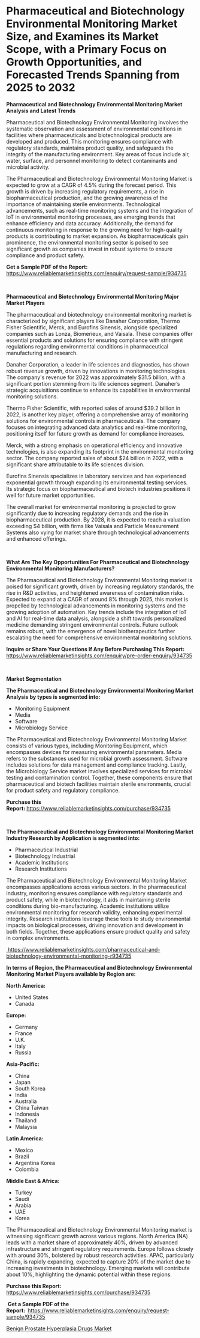 <p><h1>Pharmaceutical and Biotechnology Environmental Monitoring Market Size, and Examines its Market Scope, with a Primary Focus on Growth Opportunities, and Forecasted Trends Spanning from 2025 to 2032</h1></p><p><strong>Pharmaceutical and Biotechnology Environmental Monitoring Market Analysis and Latest Trends</strong></p>
<p><p>Pharmaceutical and Biotechnology Environmental Monitoring involves the systematic observation and assessment of environmental conditions in facilities where pharmaceuticals and biotechnological products are developed and produced. This monitoring ensures compliance with regulatory standards, maintains product quality, and safeguards the integrity of the manufacturing environment. Key areas of focus include air, water, surface, and personnel monitoring to detect contaminants and microbial activity.</p><p>The Pharmaceutical and Biotechnology Environmental Monitoring Market is expected to grow at a CAGR of 4.5% during the forecast period. This growth is driven by increasing regulatory requirements, a rise in biopharmaceutical production, and the growing awareness of the importance of maintaining sterile environments. Technological advancements, such as real-time monitoring systems and the integration of IoT in environmental monitoring processes, are emerging trends that enhance efficiency and data accuracy. Additionally, the demand for continuous monitoring in response to the growing need for high-quality products is contributing to market expansion. As biopharmaceuticals gain prominence, the environmental monitoring sector is poised to see significant growth as companies invest in robust systems to ensure compliance and product safety.</p></p>
<p><strong>Get a Sample PDF of the Report:&nbsp;</strong> <a href="https://www.reliablemarketinsights.com/enquiry/request-sample/934735?utm_campaign=2181&utm_medium=2&utm_source=Github&utm_content=ia&utm_term=07032025&utm_id=pharmaceutical-and-biotechnology-environmental-monitoring">https://www.reliablemarketinsights.com/enquiry/request-sample/934735</a></p>
<p>&nbsp;</p>
<p><strong>Pharmaceutical and Biotechnology Environmental Monitoring Major Market Players</strong></p>
<p><p>The pharmaceutical and biotechnology environmental monitoring market is characterized by significant players like Danaher Corporation, Thermo Fisher Scientific, Merck, and Eurofins Sinensis, alongside specialized companies such as Lonza, Biomerieux, and Vaisala. These companies offer essential products and solutions for ensuring compliance with stringent regulations regarding environmental conditions in pharmaceutical manufacturing and research.</p><p>Danaher Corporation, a leader in life sciences and diagnostics, has shown robust revenue growth, driven by innovations in monitoring technologies. The company's revenue for 2022 was approximately $31.5 billion, with a significant portion stemming from its life sciences segment. Danaher’s strategic acquisitions continue to enhance its capabilities in environmental monitoring solutions.</p><p>Thermo Fisher Scientific, with reported sales of around $39.2 billion in 2022, is another key player, offering a comprehensive array of monitoring solutions for environmental controls in pharmaceuticals. The company focuses on integrating advanced data analytics and real-time monitoring, positioning itself for future growth as demand for compliance increases.</p><p>Merck, with a strong emphasis on operational efficiency and innovative technologies, is also expanding its footprint in the environmental monitoring sector. The company reported sales of about $24 billion in 2022, with a significant share attributable to its life sciences division.</p><p>Eurofins Sinensis specializes in laboratory services and has experienced exponential growth through expanding its environmental testing services. Its strategic focus on biopharmaceutical and biotech industries positions it well for future market opportunities.</p><p>The overall market for environmental monitoring is projected to grow significantly due to increasing regulatory demands and the rise in biopharmaceutical production. By 2028, it is expected to reach a valuation exceeding $4 billion, with firms like Vaisala and Particle Measurement Systems also vying for market share through technological advancements and enhanced offerings.</p></p>
<p>&nbsp;</p>
<p><strong>What Are The Key Opportunities For Pharmaceutical and Biotechnology Environmental Monitoring Manufacturers?</strong></p>
<p><p>The Pharmaceutical and Biotechnology Environmental Monitoring market is poised for significant growth, driven by increasing regulatory standards, the rise in R&D activities, and heightened awareness of contamination risks. Expected to expand at a CAGR of around 8% through 2025, this market is propelled by technological advancements in monitoring systems and the growing adoption of automation. Key trends include the integration of IoT and AI for real-time data analysis, alongside a shift towards personalized medicine demanding stringent environmental controls. Future outlook remains robust, with the emergence of novel biotherapeutics further escalating the need for comprehensive environmental monitoring solutions.</p></p>
<p><strong>Inquire or Share Your Questions If Any Before Purchasing This Report:</strong> <a href="https://www.reliablemarketinsights.com/enquiry/pre-order-enquiry/934735?utm_campaign=2181&utm_medium=2&utm_source=Github&utm_content=ia&utm_term=07032025&utm_id=pharmaceutical-and-biotechnology-environmental-monitoring">https://www.reliablemarketinsights.com/enquiry/pre-order-enquiry/934735</a></p>
<p>&nbsp;</p>
<p><strong>Market Segmentation</strong></p>
<p><strong>The Pharmaceutical and Biotechnology Environmental Monitoring Market Analysis by types is segmented into:</strong></p>
<p><ul><li>Monitoring Equipment</li><li>Media</li><li>Software</li><li>Microbiology Service</li></ul></p>
<p><p>The Pharmaceutical and Biotechnology Environmental Monitoring Market consists of various types, including Monitoring Equipment, which encompasses devices for measuring environmental parameters. Media refers to the substances used for microbial growth assessment. Software includes solutions for data management and compliance tracking. Lastly, the Microbiology Service market involves specialized services for microbial testing and contamination control. Together, these components ensure that pharmaceutical and biotech facilities maintain sterile environments, crucial for product safety and regulatory compliance.</p></p>
<p><strong>Purchase this Report:&nbsp;</strong><a href="https://www.reliablemarketinsights.com/purchase/934735?utm_campaign=2181&utm_medium=2&utm_source=Github&utm_content=ia&utm_term=07032025&utm_id=pharmaceutical-and-biotechnology-environmental-monitoring">https://www.reliablemarketinsights.com/purchase/934735</a></p>
<p>&nbsp;</p>
<p><strong>The Pharmaceutical and Biotechnology Environmental Monitoring Market Industry Research by Application is segmented into:</strong></p>
<p><ul><li>Pharmaceutical Industrial</li><li>Biotechnology Industrial</li><li>Academic Institutions</li><li>Research Institutions</li></ul></p>
<p><p>The Pharmaceutical and Biotechnology Environmental Monitoring Market encompasses applications across various sectors. In the pharmaceutical industry, monitoring ensures compliance with regulatory standards and product safety, while in biotechnology, it aids in maintaining sterile conditions during bio-manufacturing. Academic institutions utilize environmental monitoring for research validity, enhancing experimental integrity. Research institutions leverage these tools to study environmental impacts on biological processes, driving innovation and development in both fields. Together, these applications ensure product quality and safety in complex environments.</p></p>
<p><a href="https://www.reliablemarketinsights.com/pharmaceutical-and-biotechnology-environmental-monitoring-r934735?utm_campaign=2181&utm_medium=2&utm_source=Github&utm_content=ia&utm_term=07032025&utm_id=pharmaceutical-and-biotechnology-environmental-monitoring">&nbsp;https://www.reliablemarketinsights.com/pharmaceutical-and-biotechnology-environmental-monitoring-r934735</a></p>
<p><strong>In terms of Region, the Pharmaceutical and Biotechnology Environmental Monitoring Market Players available by Region are:</strong></p>
<p>
    <p> <strong> North America: </strong>
        <ul>
            <li>United States</li>
            <li>Canada</li>
        </ul>
        </p> 
    <p> <strong> Europe: </strong>
        <ul>
            <li>Germany</li>
            <li>France</li>
            <li>U.K.</li>
            <li>Italy</li>
            <li>Russia</li>
        </ul>
        </p> 
    <p> <strong> Asia-Pacific: </strong>
        <ul>
            <li>China</li>
            <li>Japan</li>
            <li>South Korea</li>
            <li>India</li>
            <li>Australia</li>
            <li>China Taiwan</li>
            <li>Indonesia</li>
            <li>Thailand</li>
            <li>Malaysia</li>
        </ul>
        </p> 
    <p> <strong> Latin America: </strong>
        <ul>
            <li>Mexico</li>
            <li>Brazil</li>
            <li>Argentina Korea</li>
            <li>Colombia</li>
        </ul>
        </p> 
    <p> <strong> Middle East & Africa: </strong>
        <ul>
            <li>Turkey</li>
            <li>Saudi</li>
            <li>Arabia</li>
            <li>UAE</li>
            <li>Korea</li>
        </ul>
    </p>
    </p>
<p><p>The Pharmaceutical and Biotechnology Environmental Monitoring market is witnessing significant growth across various regions. North America (NA) leads with a market share of approximately 40%, driven by advanced infrastructure and stringent regulatory requirements. Europe follows closely with around 30%, bolstered by robust research activities. APAC, particularly China, is rapidly expanding, expected to capture 20% of the market due to increasing investments in biotechnology. Emerging markets will contribute about 10%, highlighting the dynamic potential within these regions.</p></p>
<p><strong>Purchase this Report: </strong><a href="https://www.reliablemarketinsights.com/purchase/934735?utm_campaign=2181&utm_medium=2&utm_source=Github&utm_content=ia&utm_term=07032025&utm_id=pharmaceutical-and-biotechnology-environmental-monitoring">https://www.reliablemarketinsights.com/purchase/934735</a></p>
<p>&nbsp;<strong>Get a Sample PDF of the Report:&nbsp;&nbsp;</strong><a href="https://www.reliablemarketinsights.com/enquiry/request-sample/934735?utm_campaign=2181&utm_medium=2&utm_source=Github&utm_content=ia&utm_term=07032025&utm_id=pharmaceutical-and-biotechnology-environmental-monitoring">https://www.reliablemarketinsights.com/enquiry/request-sample/934735</a></p>
<p><strong></strong></p>
<p><p><a href="https://github.com/AshikRahman991/Market-Research-Report-List-1/blob/main/benign-prostate-hyperplasia-drugs-market.md?utm_campaign=2181&utm_medium=2&utm_source=Github&utm_content=ia&utm_term=07032025&utm_id=pharmaceutical-and-biotechnology-environmental-monitoring">Benign Prostate Hyperplasia Drugs Market</a></p></p>